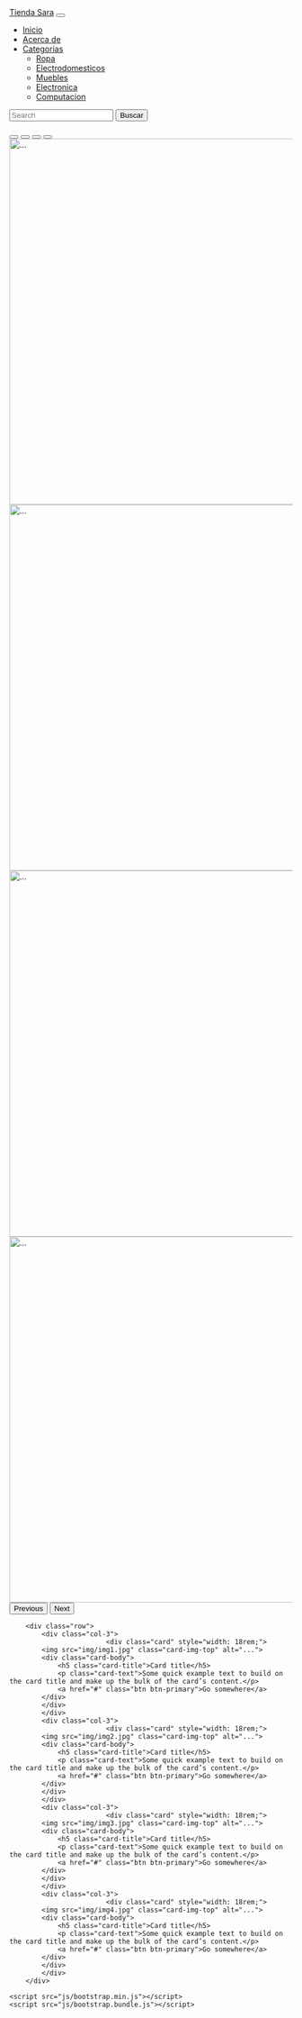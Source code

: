 <!DOCTYPE html>
<html lang="en">
<head>
    <meta charset="UTF-8">
    <meta name="viewport" content="width=device-width, initial-scale=1.0">
    <title>Tienda Sara</title>
    <link rel="stylesheet" href="css/bootstrap.min.css">
</head>
<body>
            <nav class="navbar bg-dark border-bottom border-body" data-bs-theme="dark">
        <div class="container-fluid">
            <a class="navbar-brand" href="#">Tienda Sara</a>
            <button class="navbar-toggler" type="button" data-bs-toggle="collapse" data-bs-target="#navbarSupportedContent" aria-controls="navbarSupportedContent" aria-expanded="false" aria-label="Toggle navigation">
            <span class="navbar-toggler-icon"></span>
            </button>
            <div class="collapse navbar-collapse" id="navbarSupportedContent">
            <ul class="navbar-nav me-auto mb-2 mb-lg-0">
                <li class="nav-item">
                <a class="nav-link active" aria-current="page" href="#">Inicio</a>
                </li>
                <li class="nav-item">
                <a class="nav-link" href="#">Acerca de</a>
                </li>
                <li class="nav-item dropdown">
                <a class="nav-link dropdown-toggle" href="#" role="button" data-bs-toggle="dropdown" aria-expanded="false">
                    Categorias
                </a>
                <ul class="dropdown-menu">
                    <li><a class="dropdown-item" href="#">Ropa</a></li>
                    <li><a class="dropdown-item" href="#">Electrodomesticos</a></li>
                    <li><a class="dropdown-item" href="#">Muebles</a></li>
                    <li><a class="dropdown-item" href="#">Electronica</a></li>
                    <li><a class="dropdown-item" href="#">Computacion</a></li>
                </ul>
            </ul>
            <form class="d-flex" role="search">
                <input class="form-control me-2" type="search" placeholder="Search" aria-label="Search"/>
                <button class="btn btn-outline-success" type="submit">Buscar</button>
            </form>
            </div>
        </div>
        </nav>
                <div id="carouselExampleIndicators" class="carousel slide">
        <div class="carousel-indicators">
            <button type="button" data-bs-target="#carouselExampleIndicators" data-bs-slide-to="0" class="active" aria-current="true" aria-label="Slide 1"></button>
            <button type="button" data-bs-target="#carouselExampleIndicators" data-bs-slide-to="1" aria-label="Slide 2"></button>
            <button type="button" data-bs-target="#carouselExampleIndicators" data-bs-slide-to="2" aria-label="Slide 3"></button>
            <button type="button" data-bs-target="#carouselExampleIndicators" data-bs-slide-to="3" aria-label="Slide 4"></button>
        </div>
        <div class="carousel-inner">
            <div class="carousel-item active">
            <img src="img/img1.jpg" class="d-block w-100" alt="..." height="650">
            </div>
            <div class="carousel-item">
            <img src="img/img2.jpg" class="d-block w-100" alt="..." height="650">
            </div>
            <div class="carousel-item">
            <img src="img/img3.jpg" class="d-block w-100" alt="..." height="650">
            </div>
            <div class="carousel-item">
            <img src="img/img4.jpg" class="d-block w-100" alt="..." height="650">
            </div>
        </div>
        <button class="carousel-control-prev" type="button" data-bs-target="#carouselExampleIndicators" data-bs-slide="prev">
            <span class="carousel-control-prev-icon" aria-hidden="true"></span>
            <span class="visually-hidden">Previous</span>
        </button>
        <button class="carousel-control-next" type="button" data-bs-target="#carouselExampleIndicators" data-bs-slide="next">
            <span class="carousel-control-next-icon" aria-hidden="true"></span>
            <span class="visually-hidden">Next</span>
        </button>
        </div>
        
        <div class="row">
            <div class="col-3">
                            <div class="card" style="width: 18rem;">
            <img src="img/img1.jpg" class="card-img-top" alt="...">
            <div class="card-body">
                <h5 class="card-title">Card title</h5>
                <p class="card-text">Some quick example text to build on the card title and make up the bulk of the card’s content.</p>
                <a href="#" class="btn btn-primary">Go somewhere</a>
            </div>
            </div>
            </div>
            <div class="col-3">
                            <div class="card" style="width: 18rem;">
            <img src="img/img2.jpg" class="card-img-top" alt="...">
            <div class="card-body">
                <h5 class="card-title">Card title</h5>
                <p class="card-text">Some quick example text to build on the card title and make up the bulk of the card’s content.</p>
                <a href="#" class="btn btn-primary">Go somewhere</a>
            </div>
            </div>
            </div>
            <div class="col-3">
                            <div class="card" style="width: 18rem;">
            <img src="img/img3.jpg" class="card-img-top" alt="...">
            <div class="card-body">
                <h5 class="card-title">Card title</h5>
                <p class="card-text">Some quick example text to build on the card title and make up the bulk of the card’s content.</p>
                <a href="#" class="btn btn-primary">Go somewhere</a>
            </div>
            </div>
            </div>
            <div class="col-3">
                            <div class="card" style="width: 18rem;">
            <img src="img/img4.jpg" class="card-img-top" alt="...">
            <div class="card-body">
                <h5 class="card-title">Card title</h5>
                <p class="card-text">Some quick example text to build on the card title and make up the bulk of the card’s content.</p>
                <a href="#" class="btn btn-primary">Go somewhere</a>
            </div>
            </div>
            </div>
        </div>

    <script src="js/bootstrap.min.js"></script>
    <script src="js/bootstrap.bundle.js"></script>
</body>
</html>
